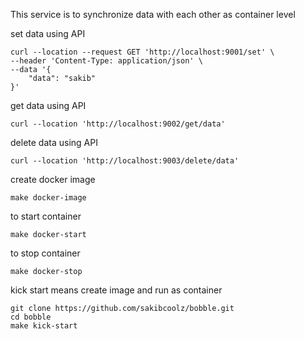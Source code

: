 This service is to synchronize data with each other as container level

set data using API 
```
curl --location --request GET 'http://localhost:9001/set' \
--header 'Content-Type: application/json' \
--data '{
    "data": "sakib"
}'
```

get data using API
```
curl --location 'http://localhost:9002/get/data'
```

delete data using API
```
curl --location 'http://localhost:9003/delete/data'
```

create docker image
```
make docker-image
```

to start container 
```
make docker-start
```

to stop container 
```
make docker-stop
```

kick start means create image and run as container
```
git clone https://github.com/sakibcoolz/bobble.git
cd bobble
make kick-start
```

